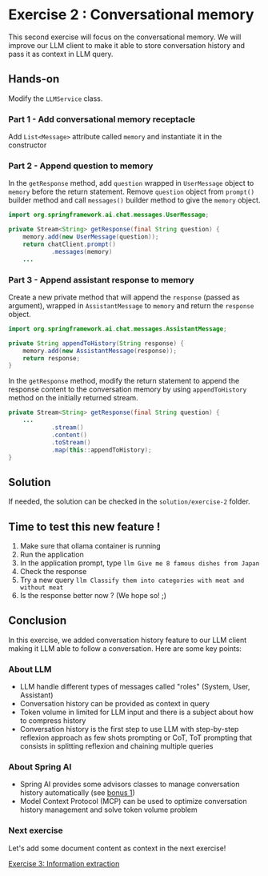 # Exercise 2 : Conversational memory

This second exercise will focus on the conversational memory. We will improve our LLM client to make it able to store conversation history and pass it as context in LLM query.

## Hands-on

Modify the `LLMService` class.

### Part 1 - Add conversational memory receptacle

Add `List<Message>` attribute called `memory` and instantiate it in the constructor

### Part 2 - Append question to memory

In the `getResponse` method, add `question` wrapped in `UserMessage` object to `memory` before the return statement.
Remove `question` object from `prompt()` builder method and call `messages()` builder method to give the `memory` object.

```java
import org.springframework.ai.chat.messages.UserMessage;

private Stream<String> getResponse(final String question) {
    memory.add(new UserMessage(question));
    return chatClient.prompt()
            .messages(memory)
    ...
```

### Part 3 - Append assistant response to memory

Create a new private method that will append the `response` (passed as argument), wrapped in `AssistantMessage` to `memory` and return the `response` object.

```java
import org.springframework.ai.chat.messages.AssistantMessage;

private String appendToHistory(String response) {
    memory.add(new AssistantMessage(response));
    return response;
}
```

In the `getResponse` method, modify the return statement to append the response content to the conversation memory by using `appendToHistory` method on the initially returned stream.

```java
private Stream<String> getResponse(final String question) {
    ...
            .stream()
            .content()
            .toStream()
            .map(this::appendToHistory);
}
```
## Solution

If needed, the solution can be checked in the `solution/exercise-2` folder.

## Time to test this new feature !

1. Make sure that ollama container is running
2. Run the application
3. In the application prompt, type `llm Give me 8 famous dishes from Japan`
4. Check the response
5. Try a new query `llm Classify them into categories with meat and without meat`
6. Is the response better now ? (We hope so! ;)

## Conclusion

In this exercise, we added conversation history feature to our LLM client making it LLM able to follow a conversation.
Here are some key points:

### About LLM

- LLM handle different types of messages called "roles" (System, User, Assistant)
- Conversation history can be provided as context in query
- Token volume in limited for LLM input and there is a subject about how to compress history
- Conversation history is the first step to use LLM with step-by-step reflexion approach as few shots prompting or CoT, ToT prompting that consists in splitting reflexion and chaining multiple queries

### About Spring AI

- Spring AI provides some advisors classes to manage conversation history automatically (see [bonus 1](bonus/bonus-1.md))
- Model Context Protocol (MCP) can be used to optimize conversation history management and solve token volume problem

### Next exercise

Let's add some document content as context in the next exercise!

[Exercise 3: Information extraction](exercise-3.md)